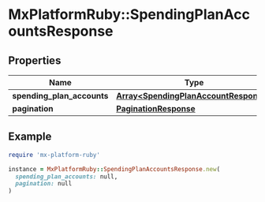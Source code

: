 # MxPlatformRuby::SpendingPlanAccountsResponse

## Properties

| Name | Type | Description | Notes |
| ---- | ---- | ----------- | ----- |
| **spending_plan_accounts** | [**Array&lt;SpendingPlanAccountResponse&gt;**](SpendingPlanAccountResponse.md) |  | [optional] |
| **pagination** | [**PaginationResponse**](PaginationResponse.md) |  | [optional] |

## Example

```ruby
require 'mx-platform-ruby'

instance = MxPlatformRuby::SpendingPlanAccountsResponse.new(
  spending_plan_accounts: null,
  pagination: null
)
```

